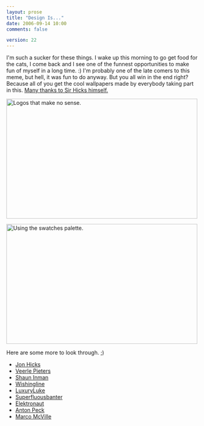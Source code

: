 ```yaml
---
layout: prose
title: "Design Is..."
date: 2006-09-14 10:00
comments: false

version: 22
---
```


I'm such a sucker for these things. I wake up this morning to go get food for the cats, I come back and I see one of the funnest opportunities to make fun of myself in a long time. :) I'm probably one of the late comers to this meme, but hell, it was fun to do anyway. But you all win in the end right? Because all of you get the cool wallpapers made by everybody taking part in this. [Many thanks to Sir Hicks himself.][1]

[<img src="http://static.flickr.com/82/243331002_c31b807ded.jpg" width="500" height="313" alt="Logos that make no sense." />][2]

[<img src="http://static.flickr.com/87/243330999_fa634c232b.jpg" width="500" height="313" alt="Using the swatches palette." />][3]

Here are some more to look through. ;)

*   [Jon Hicks][1]
*   [Veerle Pieters][4]
*   [Shaun Inman][5]
*   [Wishingline][6]
*   [LuxuryLuke][7]
*   [Superfluousbanter][8]
*   [Elektronaut][9]
*   [Anton Peck][10]
*   [Marco McVille][11]

[1]: http://www.hicksdesign.co.uk/journal/design-is-just-making-things-line-up
[2]: http://www.flickr.com/photos/avalonstar/243331002/ "Photo Sharing"
[3]: http://www.flickr.com/photos/avalonstar/243330999/ "Photo Sharing"
[4]: http://veerle.duoh.com/blog/comments/design_is_just_owning_a_clip_art_gallery/
[5]: http://www.shauninman.com/plete/2006/09/design-is-more-than-just-making-things-line-up.php
[6]: http://www.wishingline.com/notebook/archives/2006_09.php#001049
[7]: http://flickr.com/photos/luxuryluke/243226912/
[8]: http://superfluousbanter.org/archives/2006/09/design-is-making-fun-of-things-lining-up-and-fonts
[9]: http://www.elektronaut.no/articles/2006/09/13/design-is-more-than-jumping-on-bandwagons
[10]: http://antonpeck.com/journal/design_balance/
[11]: http://www.flickr.com/photos/markomihelcic/243037521/
